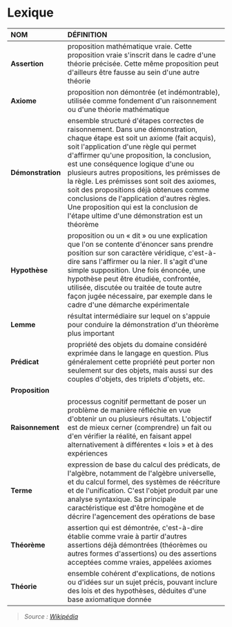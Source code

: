 # Lexique

|NOM|DÉFINITION|
|:--|:--|
|**Assertion**|proposition mathématique vraie. Cette proposition vraie s'inscrit dans le cadre d'une théorie précisée. Cette même proposition peut d'ailleurs être fausse au sein d'une autre théorie|
|**Axiome**|proposition non démontrée (et indémontrable), utilisée comme fondement d'un raisonnement ou d'une théorie mathématique|
|**Démonstration**|ensemble structuré d'étapes correctes de raisonnement. Dans une démonstration, chaque étape est soit un axiome (fait acquis), soit l'application d'une règle qui permet d'affirmer qu'une proposition, la conclusion, est une conséquence logique d'une ou plusieurs autres propositions, les prémisses de la règle. Les prémisses sont soit des axiomes, soit des propositions déjà obtenues comme conclusions de l'application d'autres règles. Une proposition qui est la conclusion de l'étape ultime d'une démonstration est un théorème|
|**Hypothèse**|proposition ou un « dit » ou une explication que l'on se contente d'énoncer sans prendre position sur son caractère véridique, c'est-à-dire sans l'affirmer ou la nier. Il s'agit d'une simple supposition. Une fois énoncée, une hypothèse peut être étudiée, confrontée, utilisée, discutée ou traitée de toute autre façon jugée nécessaire, par exemple dans le cadre d'une démarche expérimentale|
|**Lemme**|résultat intermédiaire sur lequel on s'appuie pour conduire la démonstration d'un théorème plus important|
|**Prédicat**|propriété des objets du domaine considéré exprimée dans le langage en question. Plus généralement cette propriété peut porter non seulement sur des objets, mais aussi sur des couples d'objets, des triplets d'objets, etc.|
|**Proposition**||
|**Raisonnement**|processus cognitif permettant de poser un problème de manière réfléchie en vue d'obtenir un ou plusieurs résultats. L'objectif est de mieux cerner (comprendre) un fait ou d'en vérifier la réalité, en faisant appel alternativement à différentes « lois » et à des expériences|
|**Terme**|expression de base du calcul des prédicats, de l'algèbre, notamment de l'algèbre universelle, et du calcul formel, des systèmes de réécriture et de l'unification. C'est l'objet produit par une analyse syntaxique. Sa principale caractéristique est d'être homogène et de décrire l'agencement des opérations de base|
|**Théorème**|assertion qui est démontrée, c'est-à-dire établie comme vraie à partir d'autres assertions déjà démontrées (théorèmes ou autres formes d'assertions) ou des assertions acceptées comme vraies, appelées axiomes|
|**Théorie**|ensemble cohérent d'explications, de notions ou d'idées sur un sujet précis, pouvant inclure des lois et des hypothèses, déduites d'une base axiomatique donnée|

> _Source : [Wikipédia](https://fr.wikipedia.org/wiki/Wikip%C3%A9dia:Accueil_principal)_
